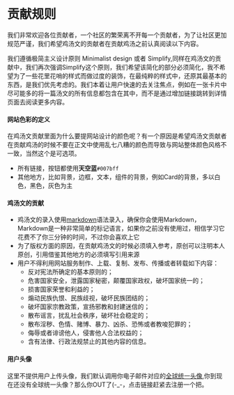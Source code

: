 # 贡献规则
我们非常欢迎各位贡献者，一个社区的繁荣离不开每一个贡献者，为了让社区更加规范严谨，我们希望鸡汤文的贡献者在贡献鸡汤之前认真阅读以下内容。  

我们遵循极简主义设计原则 Minimalist design 或者 Simplify,同样在鸡汤文的贡献中，我们再次强调Simplify这个原则，我们希望该简化的部分必须简化，我不希望为了一些花里花哨的样式而做过度的装饰，在最纯粹的样式中，还原其最基本的东西，是我们优先考虑的。我们本着让用户快速的去关注焦点，例如在一张卡片中尽可能多的将一篇汤文的所有信息都包含在其中，而不是通过增加链接跳转到详情页面去阅读更多内容。

#### 网站色彩的定义
在鸡汤文贡献里面为什么要提网站设计的颜色呢？有一个原因是希望鸡汤文贡献者在贡献鸡汤的时候不要在正文中使用乱七八糟的颜色而导致与网站整体颜色风格不一致，当然这个是可选项。
+ 所有链接，按钮都使用**天空蓝**`#007bff`
+ 其他地方，比如背景，边框，文本，组件的背景，例如Card的背景，多以白色，黑色，灰色为主

#### 鸡汤文的贡献
+ 鸡汤文的录入使用[markdown](https://github.com/gansutianqi/october-wyds-plugins/blob/master/docs/1.md)语法录入，确保你会使用Markdown，Markdown是一种非常简单的标记语言，如果你之前没有使用过，相信学习它花费不了你三分钟的时间，不过你会喜欢上它
+ 为了版权方面的原因，在贡献鸡汤文的时候必须填入参考，原创可以注明本人原创，引用借鉴其他地方的必须填写引用来源
+ 用户不得利用网站服务制作、上载、复制、发布、传播或者转载如下内容：
    - 反对宪法所确定的基本原则的；
    - 危害国家安全，泄露国家秘密，颠覆国家政权，破坏国家统一的；
    - 损害国家荣誉和利益的；
    - 煽动民族仇恨、民族歧视，破坏民族团结的；
    - 破坏国家宗教政策，宣扬邪教和封建迷信的；
    - 散布谣言，扰乱社会秩序，破坏社会稳定的；
    - 散布淫秽、色情、赌博、暴力、凶杀、恐怖或者教唆犯罪的；
    - 侮辱或者诽谤他人，侵害他人合法权益的；
    - 含有法律、行政法规禁止的其他内容的信息。
    
#### 用户头像
这里不提供用户上传头像，我们默认调用你电子邮件对应的[全球统一头像](http://cn.gravatar.com/),你到现在还没有全球统一头像？那么你OUT了(-_-，点击链接赶紧去注册一个把。